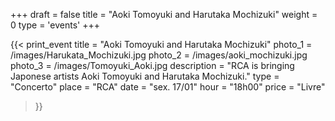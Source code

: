+++
draft = false
title = "Aoki Tomoyuki and Harutaka Mochizuki"
weight = 0
type = 'events'
+++

<div class="top-box"></div>

{{< print_event 
    title = "Aoki Tomoyuki and Harutaka Mochizuki"
    photo_1 = /images/Harukata_Mochizuki.jpg
    photo_2 = /images/aoki_mochizuki.jpg
    photo_3 = /images/Tomoyuki_Aoki.jpg
    description = "RCA is bringing Japonese artists Aoki Tomoyuki and Harutaka Mochizuki."
    type = "Concerto"
    place = "RCA"
    date = "sex. 17/01"
    hour = "18h00"
    price = "Livre"
>}}